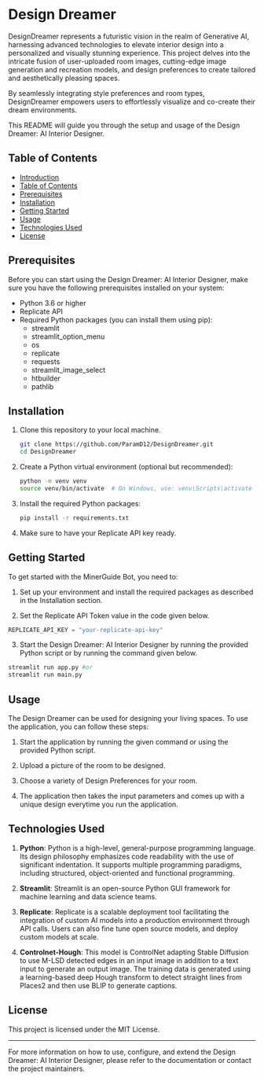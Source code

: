 # Design Dreamer

DesignDreamer represents a futuristic vision in the realm of Generative AI, harnessing advanced technologies to elevate interior design into a personalized and visually stunning experience. This project delves into the intricate fusion of user-uploaded room images, cutting-edge image generation and recreation models, and design preferences to create tailored and aesthetically pleasing spaces. 

By seamlessly integrating style preferences and room types, DesignDreamer empowers users to effortlessly visualize and co-create their dream environments.

This README will guide you through the setup and usage of the Design Dreamer: AI Interior Designer.

## Table of Contents

- [Introduction](#design-dreamer)
- [Table of Contents](#table-of-contents)
- [Prerequisites](#prerequisites)
- [Installation](#installation)
- [Getting Started](#getting-started)
- [Usage](#usage)
- [Technologies Used](#technologies-used)
- [License](#license)

## Prerequisites

Before you can start using the Design Dreamer: AI Interior Designer, make sure you have the following prerequisites installed on your system:

- Python 3.6 or higher
- Replicate API
- Required Python packages (you can install them using pip):
  -  streamlit
  - streamlit_option_menu 
  - os
  - replicate
  - requests
  - streamlit_image_select
  - htbuilder
  - pathlib

## Installation

1. Clone this repository to your local machine.

    ```bash
    git clone https://github.com/ParamD12/DesignDreamer.git
    cd DesignDreamer
    ```

2. Create a Python virtual environment (optional but recommended):

    ```bash
    python -m venv venv
    source venv/bin/activate  # On Windows, use: venv\Scripts\activate
    ```

3. Install the required Python packages:

    ```bash
    pip install -r requirements.txt
    ```

4. Make sure to have your Replicate API key ready.

## Getting Started

To get started with the MinerGuide Bot, you need to:

1. Set up your environment and install the required packages as described in the Installation section.

2. Set the Replicate API Token value in the code given below.

```python
REPLICATE_API_KEY = "your-replicate-api-key"
```

3. Start the Design Dreamer: AI Interior Designer by running the provided Python script or by running the command given below.

```bash
streamlit run app.py #or
streamlit run main.py
```

## Usage

The Design Dreamer can be used for designing your living spaces. To use the application, you can follow these steps:

1. Start the application by running the given command or using the provided Python script.

2. Upload a picture of the room to be designed.

3. Choose a variety of Design Preferences for your room.

4. The application then takes the input parameters and comes up with a unique design everytime you run the application.

## Technologies Used

1. **Python**: Python is a high-level, general-purpose programming language. Its design philosophy emphasizes code readability with the use of significant indentation. It supports multiple programming paradigms, including structured, object-oriented and functional programming.

2. **Streamlit**: Streamlit is an open-source Python GUI framework for machine learning and data science teams.

3. **Replicate**: Replicate is a scalable deployment tool facilitating the integration of custom AI models into a production environment through API calls. Users can also fine tune open source models, and deploy custom models at scale.

4. **Controlnet-Hough**: This model is ControlNet adapting Stable Diffusion to use M-LSD detected edges in an input image in addition to a text input to generate an output image. The training data is generated using a learning-based deep Hough transform to detect straight lines from Places2 and then use BLIP to generate captions.

## License

This project is licensed under the MIT License.

---

For more information on how to use, configure, and extend the Design Dreamer: AI Interior Designer, please refer to the documentation or contact the project maintainers.